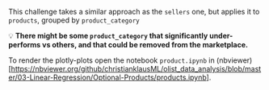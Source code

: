 This challenge takes a similar approach as the `sellers` one, but applies it to `products`, grouped by `product_category`

💡 **There might be some `product_category` that significantly under-performs vs others, and that could be removed from the marketplace.**

To render the plotly-plots open the notebook `product.ipynb` in (nbviewer)[https://nbviewer.org/github/christianklausML/olist_data_analysis/blob/master/03-Linear-Regression/Optional-Products/products.ipynb].


